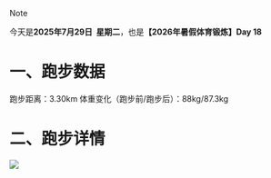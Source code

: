 > [!NOTE]
> 今天是**2025年7月29日&nbsp;&nbsp;星期二**，也是<b>【2026年暑假体育锻炼】Day 18</b>
# 一、跑步数据
跑步距离：3.30km
体重变化（跑步前/跑步后）：88kg/87.3kg
# 二、跑步详情
![](https://cdn.yopngs.com/2025/08/22/3cdec44c-b420-4716-8826-49283fb9e765.png)
<!-- ##{"timestamp":1753718400}## -->